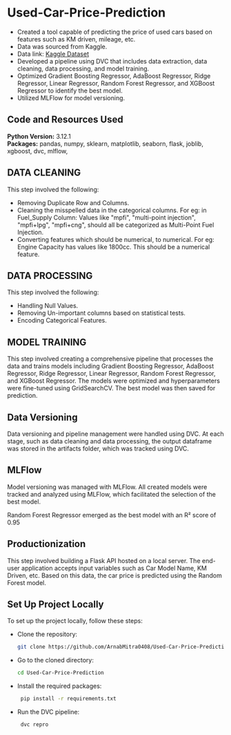 # Used-Car-Price-Prediction
* Created a tool capable of predicting the price of used cars based on features such as KM driven, mileage, etc.
* Data was sourced from Kaggle.
* Data link: [Kaggle Dataset](https://www.kaggle.com/datasets/sukritchatterjee/used-cars-dataset-cardekho)
* Developed a pipeline using DVC that includes data extraction, data cleaning, data processing, and model training.
* Optimized Gradient Boosting Regressor, AdaBoost Regressor, Ridge Regressor, Linear Regressor, Random Forest Regressor, and XGBoost Regressor to identify the best model.
* Utilized MLFlow for model versioning.


## Code and Resources Used 
**Python Version:** 3.12.1  
**Packages:** pandas, numpy, sklearn, matplotlib, seaborn, flask, joblib, xgboost, dvc, mlflow, 

## DATA CLEANING
This step involved the following: 
* Removing Duplicate Row and Columns.
* Cleaning the misspelled data in the categorical columns. For eg: in Fuel_Supply Column: Values like "mpfi", "multi-point injection", "mpfi+lpg", "mpfi+cng", should all be categorized as Multi-Point Fuel Injection.
* Converting features which should be numerical, to numerical. For eg: Engine Capacity has values like 1800cc. This should be a numerical feature.

        
## DATA PROCESSING
This step involved the following: 
* Handling Null Values.
* Removing Un-important columns based on statistical tests.
* Encoding Categorical Features.

## MODEL TRAINING
This step involved creating a comprehensive pipeline that processes the data and trains models including Gradient Boosting Regressor, AdaBoost Regressor, Ridge Regressor, Linear Regressor, Random Forest Regressor, and XGBoost Regressor. The models were optimized and hyperparameters were fine-tuned using GridSearchCV. The best model was then saved for prediction.

## Data Versioning
Data versioning and pipeline management were handled using DVC. At each stage, such as data cleaning and data processing, the output dataframe was stored in the artifacts folder, which was tracked using DVC.

## MLFlow
Model versioning was managed with MLFlow. All created models were tracked and analyzed using MLFlow, which facilitated the selection of the best model.

Random Forest Regressor emerged as the best model with an R² score of 0.95


## Productionization

This step involved building a Flask API hosted on a local server. The end-user application accepts input variables such as Car Model Name, KM Driven, etc. Based on this data, the car price is predicted using the Random Forest model.

## Set Up Project Locally

To set up the project locally, follow these steps:

* Clone the repository:
   ```bash
   git clone https://github.com/ArnabMitra0408/Used-Car-Price-Prediction.git

* Go to the cloned directory:
    ```bash
   cd Used-Car-Price-Prediction

* Install the required packages:
  ```bash
   pip install -r requirements.txt

* Run the DVC pipeline:
  ```bash
   dvc repro